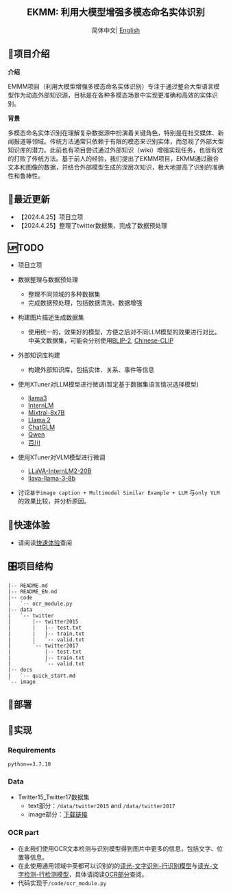
<div align="center"> 

## EKMM: 利用大模型增强多模态命名实体识别
</div>
<div align="center">
      简体中文| <a href="README_EN.md" >English</a>
  </div>

## 📠项目介绍
**介绍**

EMMM项目（利用大模型增强多模态命名实体识别）专注于通过整合大型语言模型作为动态外部知识源，目标是在各种多模态场景中实现更准确和高效的实体识别。

**背景**

多模态命名实体识别在理解复杂数据源中扮演着关键角色，特别是在社交媒体、新闻报道等领域。传统方法通常只依赖于有限的模态来识别实体，而忽视了外部大型知识库的潜力。此前也有项目尝试通过外部知识（wiki）增强实现任务，也很有效的打败了传统方法。基于前人的经验，我们提出了EKMM项目，EKMM通过融合文本和图像的数据，并结合外部模型生成的深层次知识，极大地提高了识别的准确性和鲁棒性。

## 🎇最近更新
- 【2024.4.25】项目立项
- 【2024.4.25】整理了twitter数据集，完成了数据预处理

## 🆙TODO

- 项目立项
- 数据整理与数据预处理
    - 整理不同领域的多种数据集
    - 完成数据预处理，包括数据清洗、数据增强
- 构建图片描述生成数据集
    - 使用统一的，效果好的模型，方便之后对不同LLM模型的效果进行对比。中英文数据集，可能会分别使用[BLIP-2](https://github.com/huggingface/blog/blob/main/blip-2.md), [Chinese-CLIP](https://github.com/OFA-Sys/Chinese-CLIP)
- 外部知识库构建
    - 构建外部知识库，包括实体、关系、事件等信息

- 使用XTuner对LLM模型进行微调(暂定基于数据集语言情况选择模型)
    - [llama3](https://github.com/InternLM/xtuner/tree/main/xtuner/configs/llama)
    - [InternLM](https://huggingface.co/internlm)
    - [Mixtral-8x7B](https://huggingface.co/mistralai)
    - [Llama 2](https://huggingface.co/)
    - [ChatGLM](https://huggingface.co/THUDM)
    - [Qwen](https://huggingface.co/Qwen)
    - [百川](https://huggingface.co/baichuan-inc) 
    

- 使用XTuner对VLM模型进行微调 
    - [LLaVA-InternLM2-20B](https://huggingface.co/xtuner/llava-internlm2-20b)
    - [llava-llama-3-8b](https://huggingface.co/xtuner/llava-llama-3-8b)

- 讨论`基于image caption + Multimodel Similar Example + LLM` 与`only VLM`的效果比较，并分析原因。

## 🔌快速体验
- 请阅读[快速体验](docs/quick_start.md)查阅


## 🎛项目结构
```
|-- README.md
|-- README_EN.md
|-- code
|   `-- ocr_module.py
|-- data
|   `-- twitter
|       |-- twitter2015
|       |   |-- test.txt
|       |   |-- train.txt
|       |   `-- valid.txt
|       `-- twitter2017
|           |-- test.txt
|           |-- train.txt
|           `-- valid.txt
|-- docs
|   `-- quick_start.md
`-- image
```
## 🔧部署

## 📌实现

### Requirements

```
python==3.7.10
```

### Data
- Twitter15_Twitter17数据集
    - text部分：`/data/twitter2015` and `/data/twitter2017`
    - image部分：[下载链接](https://pan.baidu.com/s/15JN6BK9RBXyeLKZMV2vkCw?pwd=mner)

### OCR part
- 在此我们使用OCR文本检测与识别模型得到图片中更多的信息，包括文字、位置等信息。
- 在此使用通用领域中英都可以识别的的[读光-文字识别-行识别模型](https://www.modelscope.cn/models/iic/cv_convnextTiny_ocr-recognition-general_damo/summary)与[读光-文字检测-行检测模型](https://www.modelscope.cn/models/iic/cv_resnet18_ocr-detection-db-line-level_damo/summary)，具体请阅读[OCR部分](https://modelscope.cn/headlines/article/42)查阅。
- 代码实现于`/code/ocr_module.py`

